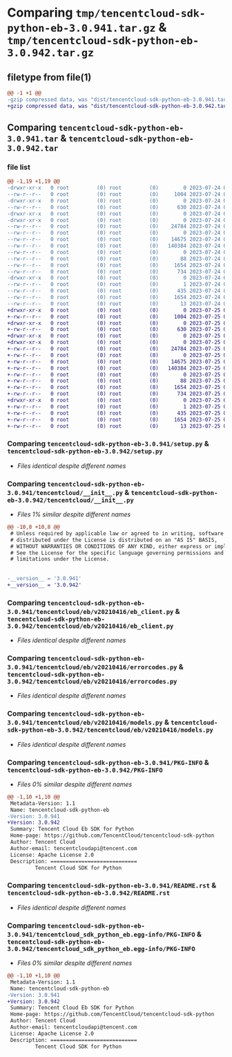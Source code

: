 # Comparing `tmp/tencentcloud-sdk-python-eb-3.0.941.tar.gz` & `tmp/tencentcloud-sdk-python-eb-3.0.942.tar.gz`

## filetype from file(1)

```diff
@@ -1 +1 @@
-gzip compressed data, was "dist/tencentcloud-sdk-python-eb-3.0.941.tar", last modified: Mon Jul 24 00:36:16 2023, max compression
+gzip compressed data, was "dist/tencentcloud-sdk-python-eb-3.0.942.tar", last modified: Tue Jul 25 04:17:20 2023, max compression
```

## Comparing `tencentcloud-sdk-python-eb-3.0.941.tar` & `tencentcloud-sdk-python-eb-3.0.942.tar`

### file list

```diff
@@ -1,19 +1,19 @@
-drwxr-xr-x   0 root         (0) root         (0)        0 2023-07-24 00:36:16.000000 tencentcloud-sdk-python-eb-3.0.941/
--rw-r--r--   0 root         (0) root         (0)     1004 2023-07-24 00:36:16.000000 tencentcloud-sdk-python-eb-3.0.941/setup.py
-drwxr-xr-x   0 root         (0) root         (0)        0 2023-07-24 00:36:16.000000 tencentcloud-sdk-python-eb-3.0.941/tencentcloud/
--rw-r--r--   0 root         (0) root         (0)      630 2023-07-24 00:36:16.000000 tencentcloud-sdk-python-eb-3.0.941/tencentcloud/__init__.py
-drwxr-xr-x   0 root         (0) root         (0)        0 2023-07-24 00:36:16.000000 tencentcloud-sdk-python-eb-3.0.941/tencentcloud/eb/
-drwxr-xr-x   0 root         (0) root         (0)        0 2023-07-24 00:36:16.000000 tencentcloud-sdk-python-eb-3.0.941/tencentcloud/eb/v20210416/
--rw-r--r--   0 root         (0) root         (0)    24784 2023-07-24 00:36:16.000000 tencentcloud-sdk-python-eb-3.0.941/tencentcloud/eb/v20210416/eb_client.py
--rw-r--r--   0 root         (0) root         (0)        0 2023-07-24 00:36:16.000000 tencentcloud-sdk-python-eb-3.0.941/tencentcloud/eb/v20210416/__init__.py
--rw-r--r--   0 root         (0) root         (0)    14675 2023-07-24 00:36:16.000000 tencentcloud-sdk-python-eb-3.0.941/tencentcloud/eb/v20210416/errorcodes.py
--rw-r--r--   0 root         (0) root         (0)   140384 2023-07-24 00:36:16.000000 tencentcloud-sdk-python-eb-3.0.941/tencentcloud/eb/v20210416/models.py
--rw-r--r--   0 root         (0) root         (0)        0 2023-07-24 00:36:16.000000 tencentcloud-sdk-python-eb-3.0.941/tencentcloud/eb/__init__.py
--rw-r--r--   0 root         (0) root         (0)       88 2023-07-24 00:36:16.000000 tencentcloud-sdk-python-eb-3.0.941/setup.cfg
--rw-r--r--   0 root         (0) root         (0)     1654 2023-07-24 00:36:16.000000 tencentcloud-sdk-python-eb-3.0.941/PKG-INFO
--rw-r--r--   0 root         (0) root         (0)      734 2023-07-24 00:36:16.000000 tencentcloud-sdk-python-eb-3.0.941/README.rst
-drwxr-xr-x   0 root         (0) root         (0)        0 2023-07-24 00:36:16.000000 tencentcloud-sdk-python-eb-3.0.941/tencentcloud_sdk_python_eb.egg-info/
--rw-r--r--   0 root         (0) root         (0)        1 2023-07-24 00:36:16.000000 tencentcloud-sdk-python-eb-3.0.941/tencentcloud_sdk_python_eb.egg-info/dependency_links.txt
--rw-r--r--   0 root         (0) root         (0)      435 2023-07-24 00:36:16.000000 tencentcloud-sdk-python-eb-3.0.941/tencentcloud_sdk_python_eb.egg-info/SOURCES.txt
--rw-r--r--   0 root         (0) root         (0)     1654 2023-07-24 00:36:16.000000 tencentcloud-sdk-python-eb-3.0.941/tencentcloud_sdk_python_eb.egg-info/PKG-INFO
--rw-r--r--   0 root         (0) root         (0)       13 2023-07-24 00:36:16.000000 tencentcloud-sdk-python-eb-3.0.941/tencentcloud_sdk_python_eb.egg-info/top_level.txt
+drwxr-xr-x   0 root         (0) root         (0)        0 2023-07-25 04:17:20.000000 tencentcloud-sdk-python-eb-3.0.942/
+-rw-r--r--   0 root         (0) root         (0)     1004 2023-07-25 04:17:19.000000 tencentcloud-sdk-python-eb-3.0.942/setup.py
+drwxr-xr-x   0 root         (0) root         (0)        0 2023-07-25 04:17:20.000000 tencentcloud-sdk-python-eb-3.0.942/tencentcloud/
+-rw-r--r--   0 root         (0) root         (0)      630 2023-07-25 04:17:19.000000 tencentcloud-sdk-python-eb-3.0.942/tencentcloud/__init__.py
+drwxr-xr-x   0 root         (0) root         (0)        0 2023-07-25 04:17:20.000000 tencentcloud-sdk-python-eb-3.0.942/tencentcloud/eb/
+drwxr-xr-x   0 root         (0) root         (0)        0 2023-07-25 04:17:20.000000 tencentcloud-sdk-python-eb-3.0.942/tencentcloud/eb/v20210416/
+-rw-r--r--   0 root         (0) root         (0)    24784 2023-07-25 04:17:19.000000 tencentcloud-sdk-python-eb-3.0.942/tencentcloud/eb/v20210416/eb_client.py
+-rw-r--r--   0 root         (0) root         (0)        0 2023-07-25 04:17:19.000000 tencentcloud-sdk-python-eb-3.0.942/tencentcloud/eb/v20210416/__init__.py
+-rw-r--r--   0 root         (0) root         (0)    14675 2023-07-25 04:17:19.000000 tencentcloud-sdk-python-eb-3.0.942/tencentcloud/eb/v20210416/errorcodes.py
+-rw-r--r--   0 root         (0) root         (0)   140384 2023-07-25 04:17:19.000000 tencentcloud-sdk-python-eb-3.0.942/tencentcloud/eb/v20210416/models.py
+-rw-r--r--   0 root         (0) root         (0)        0 2023-07-25 04:17:19.000000 tencentcloud-sdk-python-eb-3.0.942/tencentcloud/eb/__init__.py
+-rw-r--r--   0 root         (0) root         (0)       88 2023-07-25 04:17:20.000000 tencentcloud-sdk-python-eb-3.0.942/setup.cfg
+-rw-r--r--   0 root         (0) root         (0)     1654 2023-07-25 04:17:20.000000 tencentcloud-sdk-python-eb-3.0.942/PKG-INFO
+-rw-r--r--   0 root         (0) root         (0)      734 2023-07-25 04:17:19.000000 tencentcloud-sdk-python-eb-3.0.942/README.rst
+drwxr-xr-x   0 root         (0) root         (0)        0 2023-07-25 04:17:20.000000 tencentcloud-sdk-python-eb-3.0.942/tencentcloud_sdk_python_eb.egg-info/
+-rw-r--r--   0 root         (0) root         (0)        1 2023-07-25 04:17:20.000000 tencentcloud-sdk-python-eb-3.0.942/tencentcloud_sdk_python_eb.egg-info/dependency_links.txt
+-rw-r--r--   0 root         (0) root         (0)      435 2023-07-25 04:17:20.000000 tencentcloud-sdk-python-eb-3.0.942/tencentcloud_sdk_python_eb.egg-info/SOURCES.txt
+-rw-r--r--   0 root         (0) root         (0)     1654 2023-07-25 04:17:20.000000 tencentcloud-sdk-python-eb-3.0.942/tencentcloud_sdk_python_eb.egg-info/PKG-INFO
+-rw-r--r--   0 root         (0) root         (0)       13 2023-07-25 04:17:20.000000 tencentcloud-sdk-python-eb-3.0.942/tencentcloud_sdk_python_eb.egg-info/top_level.txt
```

### Comparing `tencentcloud-sdk-python-eb-3.0.941/setup.py` & `tencentcloud-sdk-python-eb-3.0.942/setup.py`

 * *Files identical despite different names*

### Comparing `tencentcloud-sdk-python-eb-3.0.941/tencentcloud/__init__.py` & `tencentcloud-sdk-python-eb-3.0.942/tencentcloud/__init__.py`

 * *Files 1% similar despite different names*

```diff
@@ -10,8 +10,8 @@
 # Unless required by applicable law or agreed to in writing, software
 # distributed under the License is distributed on an "AS IS" BASIS,
 # WITHOUT WARRANTIES OR CONDITIONS OF ANY KIND, either express or implied.
 # See the License for the specific language governing permissions and
 # limitations under the License.
 
 
-__version__ = '3.0.941'
+__version__ = '3.0.942'
```

### Comparing `tencentcloud-sdk-python-eb-3.0.941/tencentcloud/eb/v20210416/eb_client.py` & `tencentcloud-sdk-python-eb-3.0.942/tencentcloud/eb/v20210416/eb_client.py`

 * *Files identical despite different names*

### Comparing `tencentcloud-sdk-python-eb-3.0.941/tencentcloud/eb/v20210416/errorcodes.py` & `tencentcloud-sdk-python-eb-3.0.942/tencentcloud/eb/v20210416/errorcodes.py`

 * *Files identical despite different names*

### Comparing `tencentcloud-sdk-python-eb-3.0.941/tencentcloud/eb/v20210416/models.py` & `tencentcloud-sdk-python-eb-3.0.942/tencentcloud/eb/v20210416/models.py`

 * *Files identical despite different names*

### Comparing `tencentcloud-sdk-python-eb-3.0.941/PKG-INFO` & `tencentcloud-sdk-python-eb-3.0.942/PKG-INFO`

 * *Files 0% similar despite different names*

```diff
@@ -1,10 +1,10 @@
 Metadata-Version: 1.1
 Name: tencentcloud-sdk-python-eb
-Version: 3.0.941
+Version: 3.0.942
 Summary: Tencent Cloud Eb SDK for Python
 Home-page: https://github.com/TencentCloud/tencentcloud-sdk-python
 Author: Tencent Cloud
 Author-email: tencentcloudapi@tencent.com
 License: Apache License 2.0
 Description: ============================
         Tencent Cloud SDK for Python
```

### Comparing `tencentcloud-sdk-python-eb-3.0.941/README.rst` & `tencentcloud-sdk-python-eb-3.0.942/README.rst`

 * *Files identical despite different names*

### Comparing `tencentcloud-sdk-python-eb-3.0.941/tencentcloud_sdk_python_eb.egg-info/PKG-INFO` & `tencentcloud-sdk-python-eb-3.0.942/tencentcloud_sdk_python_eb.egg-info/PKG-INFO`

 * *Files 0% similar despite different names*

```diff
@@ -1,10 +1,10 @@
 Metadata-Version: 1.1
 Name: tencentcloud-sdk-python-eb
-Version: 3.0.941
+Version: 3.0.942
 Summary: Tencent Cloud Eb SDK for Python
 Home-page: https://github.com/TencentCloud/tencentcloud-sdk-python
 Author: Tencent Cloud
 Author-email: tencentcloudapi@tencent.com
 License: Apache License 2.0
 Description: ============================
         Tencent Cloud SDK for Python
```

